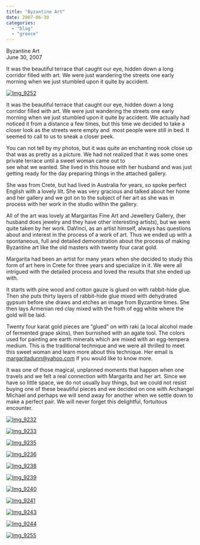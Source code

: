 ```yaml
---
title: "Byzantine Art"
date: 2007-06-30
categories: 
  - "blog"
  - "greece"
---
```


Byzantine Art  
June 30, 2007

It was the beautiful terrace that caught our eye, hidden down a long  
corridor filled with art. We were just wandering the streets one early  
morning when we just stumbled upon it quite by accident.

<!--more-->

[![Img_9252](https://pub-ac94b3f306b24c0dba4238943c97f2e1.r2.dev/soultravelers3/images/2008/03/04/img_9252.png "Img_9252")](https://pub-ac94b3f306b24c0dba4238943c97f2e1.r2.dev/photos/uncategorized/2008/03/04/img_9252.png)

It was the beautiful terrace that caught our eye, hidden down a long corridor filled with art. We were just wandering the streets one early morning when we just stumbled upon it quite by accident. We actually had noticed it from a distance a few times, but this time we decided to take a closer look as the streets were empty and  most people were still in bed. It seemed to call to us to sneak a closer peek.

You can not tell by my photos, but it was quite an enchanting nook close up that was as pretty as a picture. We had not realized that it was some ones private terrace until a sweet woman came out to  
see what we wanted. She lived in this house with her husband and was just getting ready for the day preparing things in the attached gallery.

She was from Crete, but had lived in Australia for years, so spoke perfect English with a lovely lilt. She was very gracious and talked about her home and her gallery and we got on to the subject of her art as she was in process with her work in the studio within the gallery.

All of the art was lovely at Margaritas Fine Art and Jewellery Gallery, (her husband does jewelry and they have other interesting artists), but we were quite taken by her work. DaVinci, as an artist himself, always has questions about and interest in the process of a work of art. Thus we ended up with a spontaneous, full and detailed demonstration about the process of making Byzantine art like the old masters with twenty four carat gold.

Margarita had been an artist for many years when she decided to study this form of art here in Crete for three years and specialize in it. We were all intrigued with the detailed process and loved the results that she ended up with.

It starts with pine wood and cotton gauze is glued on with rabbit-hide glue. Then she puts thirty layers of rabbit-hide glue mixed with dehydrated gypsum before she draws and etches an image from Byzantine times. She then lays Armenian red clay mixed with the froth of egg white where the gold will be laid.

Twenty four karat gold pieces are “glued” on with raki (a local alcohol made of fermented grape skins), then burnished with an agate tool. The colors used for painting are earth minerals which are mixed with an egg-tempera medium. This is the traditional technique and we were all thrilled to meet this sweet woman and learn more about this technique. Her email is margaritadunn@yahoo.com if you would like to know more.

It was one of those magical, unplanned moments that happen when one travels and we felt a real connection with Margarita and her art. Since we have so little space, we do not usually buy things, but we could not resist buying one of these beautiful pieces and we decided on one with Archangel Michael and perhaps we will send away for another when we settle down to make a perfect pair. We will never forget this delightful, fortuitous encounter.

[![Img_9232](https://pub-ac94b3f306b24c0dba4238943c97f2e1.r2.dev/soultravelers3/images/2008/03/04/img_9232.png "Img_9232")](https://pub-ac94b3f306b24c0dba4238943c97f2e1.r2.dev/photos/uncategorized/2008/03/04/img_9232.png)

[![Img_9233](https://pub-ac94b3f306b24c0dba4238943c97f2e1.r2.dev/soultravelers3/images/2008/03/04/img_9233.png "Img_9233")](https://pub-ac94b3f306b24c0dba4238943c97f2e1.r2.dev/photos/uncategorized/2008/03/04/img_9233.png)

[![Img_9235](https://pub-ac94b3f306b24c0dba4238943c97f2e1.r2.dev/soultravelers3/images/2008/03/04/img_9235.png "Img_9235")](https://pub-ac94b3f306b24c0dba4238943c97f2e1.r2.dev/photos/uncategorized/2008/03/04/img_9235.png)

[![Img_9236](https://pub-ac94b3f306b24c0dba4238943c97f2e1.r2.dev/soultravelers3/images/2008/03/04/img_9236.png "Img_9236")](https://pub-ac94b3f306b24c0dba4238943c97f2e1.r2.dev/photos/uncategorized/2008/03/04/img_9236.png)

[![Img_9238](https://pub-ac94b3f306b24c0dba4238943c97f2e1.r2.dev/soultravelers3/images/2008/03/04/img_9238.png "Img_9238")](https://pub-ac94b3f306b24c0dba4238943c97f2e1.r2.dev/photos/uncategorized/2008/03/04/img_9238.png)

[![Img_9239](https://pub-ac94b3f306b24c0dba4238943c97f2e1.r2.dev/soultravelers3/images/2008/03/04/img_9239.png "Img_9239")](https://pub-ac94b3f306b24c0dba4238943c97f2e1.r2.dev/photos/uncategorized/2008/03/04/img_9239.png)

[![Img_9240](https://pub-ac94b3f306b24c0dba4238943c97f2e1.r2.dev/soultravelers3/images/2008/03/04/img_9240.png "Img_9240")](https://pub-ac94b3f306b24c0dba4238943c97f2e1.r2.dev/photos/uncategorized/2008/03/04/img_9240.png)

[![Img_9241](https://pub-ac94b3f306b24c0dba4238943c97f2e1.r2.dev/soultravelers3/images/2008/03/04/img_9241.png "Img_9241")](https://pub-ac94b3f306b24c0dba4238943c97f2e1.r2.dev/photos/uncategorized/2008/03/04/img_9241.png)

[![Img_9243](https://pub-ac94b3f306b24c0dba4238943c97f2e1.r2.dev/soultravelers3/images/2008/03/04/img_9243.png "Img_9243")](https://pub-ac94b3f306b24c0dba4238943c97f2e1.r2.dev/photos/uncategorized/2008/03/04/img_9243.png)

[![Img_9244](https://pub-ac94b3f306b24c0dba4238943c97f2e1.r2.dev/soultravelers3/images/2008/03/04/img_9244.png "Img_9244")](https://pub-ac94b3f306b24c0dba4238943c97f2e1.r2.dev/photos/uncategorized/2008/03/04/img_9244.png)

[![Img_9255](https://pub-ac94b3f306b24c0dba4238943c97f2e1.r2.dev/soultravelers3/images/2008/03/04/img_9255.png "Img_9255")](https://pub-ac94b3f306b24c0dba4238943c97f2e1.r2.dev/photos/uncategorized/2008/03/04/img_9255.png)
